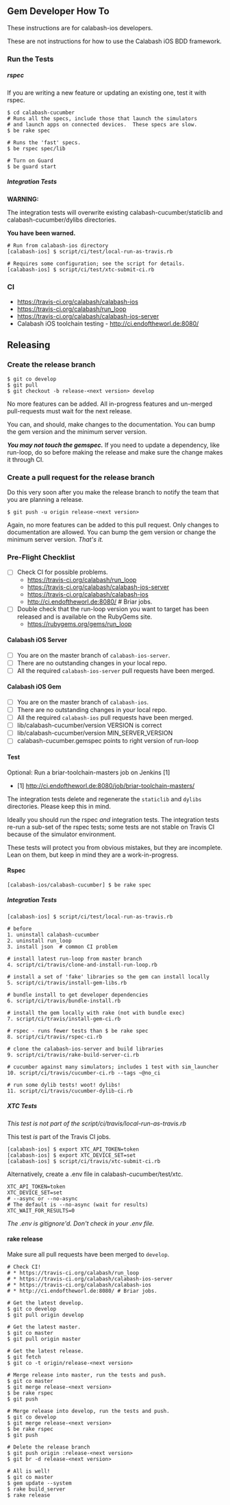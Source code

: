 ## Gem Developer How To

These instructions are for calabash-ios developers.

These are not instructions for how to use the Calabash iOS BDD framework.

### Run the Tests

##### rspec

If you are writing a new feature or updating an existing one, test it with rspec.

```
$ cd calabash-cucumber
# Runs all the specs, include those that launch the simulators
# and launch apps on connected devices.  These specs are slow.
$ be rake spec

# Runs the 'fast' specs.
$ be rspec spec/lib

# Turn on Guard
$ be guard start
```

##### Integration Tests

**WARNING:**

The integration tests will overwrite existing calabash-cucumber/staticlib and calabash-cucumber/dylibs directories.

**You have been warned.**

```
# Run from calabash-ios directory
[calabash-ios] $ script/ci/test/local-run-as-travis.rb

# Requires some configuration; see the script for details.
[calabash-ios] $ script/ci/test/xtc-submit-ci.rb
```

### CI

* https://travis-ci.org/calabash/calabash-ios
* https://travis-ci.org/calabash/run_loop
* https://travis-ci.org/calabash/calabash-ios-server
* Calabash iOS toolchain testing - http://ci.endoftheworl.de:8080/

## Releasing

### Create the release branch

```
$ git co develop
$ git pull
$ git checkout -b release-<next version> develop
```

No more features can be added.  All in-progress features and un-merged pull-requests must wait for the next release.

You can, and should, make changes to the documentation.  You can bump the gem version and the minimum server version.

***You may not touch the gemspec.***  If you need to update a dependency, like run-loop, do so before making the release and make sure the change makes it through CI.

### Create a pull request for the release branch

Do this very soon after you make the release branch to notify the team that you are planning a release.

```
$ git push -u origin release-<next version>
```

Again, no more features can be added to this pull request.  Only changes to documentation are allowed.  You can bump the gem version or change the minimum server version.  _That's it._

### Pre-Flight Checklist

- [ ] Check CI for possible problems.
    * https://travis-ci.org/calabash/run_loop
    * https://travis-ci.org/calabash/calabash-ios-server
    * https://travis-ci.org/calabash/calabash-ios
    * http://ci.endoftheworl.de:8080/ # Briar jobs.
- [ ] Double check that the run-loop version you want to target has been released and is available on the RubyGems site.
    * https://rubygems.org/gems/run_loop

#### Calabash iOS Server

- [ ] You are on the master branch of `calabash-ios-server`.
- [ ] There are no outstanding changes in your local repo.
- [ ] All the required `calabash-ios-server` pull requests have been merged.

#### Calabash iOS Gem

- [ ] You are on the master branch of `calabash-ios`.
- [ ] There are no outstanding changes in your local repo.
- [ ] All the required `calabash-ios` pull requests have been merged.
- [ ] lib/calabash-cucumber/version VERSION is correct
- [ ] lib/calabash-cucumber/version MIN_SERVER_VERSION
- [ ] calabash-cucumber.gemspec points to right version of run-loop

#### Test

Optional: Run a briar-toolchain-masters job on Jenkins [1]

- [1] http://ci.endoftheworl.de:8080/job/briar-toolchain-masters/

The integration tests delete and regenerate the `staticlib` and `dylibs` directories.  Please keep this in mind.

Ideally you should run the rspec _and_ integration tests.  The integration tests re-run a sub-set of the rspec tests; some tests are not stable on Travis CI because of the simulator environment.

These tests will protect you from obvious mistakes, but they are incomplete.  Lean on them, but keep in mind they are a work-in-progress.

#### Rspec

```
[calabash-ios/calabash-cucumber] $ be rake spec
```

##### Integration Tests

```
[calabash-ios] $ script/ci/test/local-run-as-travis.rb

# before
1. uninstall calabash-cucumber 
2. uninstall run_loop
3. install json  # common CI problem

# install latest run-loop from master branch
4. script/ci/travis/clone-and-install-run-loop.rb

# install a set of 'fake' libraries so the gem can install locally
5. script/ci/travis/install-gem-libs.rb

# bundle install to get developer dependencies
6. script/ci/travis/bundle-install.rb

# install the gem locally with rake (not with bundle exec)
7. script/ci/travis/install-gem-ci.rb

# rspec - runs fewer tests than $ be rake spec
8. script/ci/travis/rspec-ci.rb

# clone the calabash-ios-server and build libraries
9. script/ci/travis/rake-build-server-ci.rb

# cucumber against many simulators; includes 1 test with sim_launcher
10. script/ci/travis/cucumber-ci.rb --tags ~@no_ci

# run some dylib tests! woot! dylibs!
11. script/ci/travis/cucumber-dylib-ci.rb
```

##### XTC Tests

_This test is not part of the script/ci/travis/local-run-as-travis.rb_

This test _is_ part of the Travis CI jobs.

```
[calabash-ios] $ export XTC_API_TOKEN=token
[calabash-ios] $ export XTC_DEVICE_SET=set
[calabash-ios] $ script/ci/travis/xtc-submit-ci.rb
```

Alternatively, create a .env file in calabash-cucumber/test/xtc.

```
XTC_API_TOKEN=token
XTC_DEVICE_SET=set
# --async or --no-async
# The default is --no-async (wait for results)
XTC_WAIT_FOR_RESULTS=0
```

_The .env is gitignore'd.  Don't check in your .env file._

#### rake release

Make sure all pull requests have been merged to `develop`.

```
# Check CI!
# * https://travis-ci.org/calabash/run_loop
# * https://travis-ci.org/calabash/calabash-ios-server
# * https://travis-ci.org/calabash/calabash-ios
# * http://ci.endoftheworl.de:8080/ # Briar jobs.

# Get the latest develop.
$ git co develop
$ git pull origin develop

# Get the latest master.
$ git co master
$ git pull origin master

# Get the latest release.
$ git fetch
$ git co -t origin/release-<next version>

# Merge release into master, run the tests and push.
$ git co master
$ git merge release-<next version>
$ be rake rspec
$ git push

# Merge release into develop, run the tests and push.
$ git co develop
$ git merge release-<next version>
$ be rake rspec
$ git push

# Delete the release branch
$ git push origin :release-<next version>
$ git br -d release-<next version>

# All is well!
$ git co master
$ gem update --system
$ rake build_server
$ rake release
```
